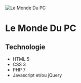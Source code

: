 ![Le Monde Du PC](https://www.lemondedupc.fr/groups/images/logo/img.jpg)
# Le Monde Du PC
## Technologie
- HTML 5
- CSS 3
- PHP 7
- Javascript et/ou jQuery 
